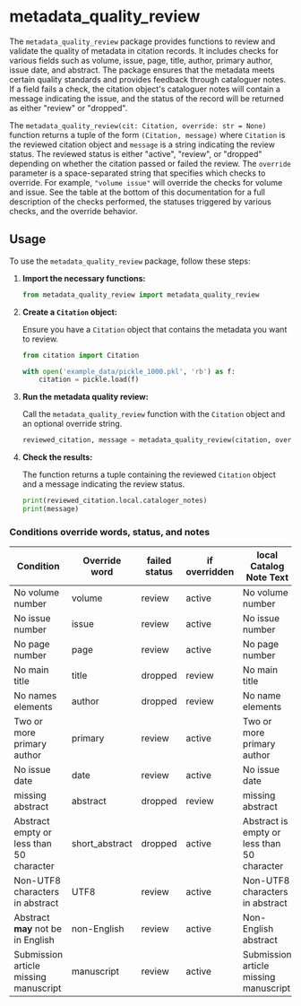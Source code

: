 # metadata_quality_review

The `metadata_quality_review` package provides functions to review and validate the quality of metadata in citation records. It includes checks for various fields such as volume, issue, page, title, author, primary author, issue date, and abstract. The package ensures that the metadata meets certain quality standards and provides feedback through cataloguer notes. If a field fails a check, the citation object's cataloguer notes will contain a message indicating the issue, and the status of the record will be returned as either "review" or "dropped". 

The `metadata_quality_review(cit: Citation, override: str = None)` function returns a tuple of the form `(Citation, message)` where `Citation` is the reviewed citation object and `message` is a string indicating the review status.
The reviewed status is either "active", "review", or "dropped" depending on whether the citation passed or failed the review. The `override` parameter is a space-separated string that specifies which checks to override. For example, `"volume issue"` will override the checks for volume and issue. See the table at the bottom of this documentation for a full description of the checks performed, the statuses triggered by various checks, and the override behavior.

## Usage

To use the `metadata_quality_review` package, follow these steps:

1. **Import the necessary functions:**

    ```python
    from metadata_quality_review import metadata_quality_review
    ```

2. **Create a `Citation` object:**

    Ensure you have a `Citation` object that contains the metadata you want to review.

    ```python
    from citation import Citation
   
    with open('example_data/pickle_1000.pkl', 'rb') as f:
        citation = pickle.load(f)
    ```

3. **Run the metadata quality review:**

   Call the `metadata_quality_review` function with the `Citation` object and an optional override string.

    ```python
    reviewed_citation, message = metadata_quality_review(citation, override="volume issue")
    ```

4. **Check the results:**

    The function returns a tuple containing the reviewed `Citation` object and a message indicating the review status.

    ```python
    print(reviewed_citation.local.cataloger_notes)
    print(message)
    ```

### Conditions override words, status, and notes

| Condition                                | Override word  | failed status | if overridden | local Catalog Note Text                     |
|------------------------------------------|----------------|---------------|---------------|---------------------------------------------|
| No volume number                         | volume         | review        | active        | No volume number                            |
| No issue number                          | issue          | review        | active        | No issue number                             |
| No page number                           | page           | review        | active        | No page number                              |
| No main title                            | title          | dropped       | review        | No main title                               |
| No names elements                        | author         | dropped       | review        | No name elements                            |
| Two or more primary author               | primary        | review        | active        | Two or more primary author                  |
| No issue date                            | date           | review        | active        | No issue date                               |
| missing abstract                         | abstract       | dropped       | review        | missing abstract                            |
| Abstract empty or less than 50 character | short_abstract | dropped       | active        | Abstract is empty or less than 50 character |
| Non-UTF8 characters in abstract          | UTF8           | review        | active        | Non-UTF8 characters in abstract             |
| Abstract **may** not be in English       | non-English    | review        | active        | Non-English abstract                        |
| Submission article missing manuscript    | manuscript     | review        | active        | Submission article missing manuscript       |
